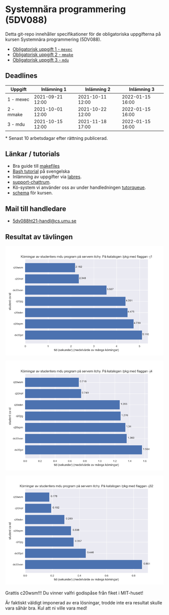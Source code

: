 # Systemnära programmering (5DV088)

Detta git-repo innehåller specifikationer för de obligatoriska uppgifterna på
kursen Systemnära programmering (5DV088).

- [Obligatorisk uppgift 1 - `mexec`](./ou1/mexec.md)
- [Obligatorisk uppgift 2 - `mmake`](./ou2/mmake.md)
- [Obligatorisk uppgift 3 - `mdu`](./ou3/mdu.md)

## Deadlines

| Uppgift     | Inlämning 1  | Inlämning 2 | Inlämning 3 |
| ------ | ------      |  ------     |  ------ |
| 1 - mexec| 2021-09-21 12:00  | 2021-10-11 12:00 |   2022-01-15 16:00 |
| 2 - mmake| 2021-10-01 12:00  |  2021-10-22 12:00  |  2022-01-15 16:00 |
| 3 - mdu| 2021-10-15 12:00 | 2021-11-18 17:00 | 2022-01-15 16:00 |
\* Senast 10 arbetsdagar efter rättning publicerad.

## Länkar / tutorials
* Bra guide till [makefiles](https://makefiletutorial.com/)
* [Bash tutorial](./tutorials/bash_tutorial.md) på svengelska
* Inlämning av uppgifter via [labres](https://webapps.cs.umu.se/labresults/v2/handin.php?courseid=485).
* [support-chattrum](https://chat.cs.umu.se/#/room/!QtImbYbZuLkzmYwKsc:cs.umu.se?via=cs.umu.se).
* Kö-system vi använder oss av under handledningen [tutorqueue](https://webapps.cs.umu.se/tutorqueue/session.php?session=120).
* [schema](https://cloud.timeedit.net/umu/web/public1/ri16Z517X97Z07Q6Z76g73Q0yy0Y6YQ2c0agQY6Q5372n5h6xlb4dnnenwc.html) för kursen.

## Mail till handledare
* 5dv088ht21-handl@cs.umu.se 

## Resultat av tävlingen
![/pkg j1](./images/mdu_j1_plot.png)

![/pkg j4](./images/mdu_j4_plot.png)

![/pkg j32](./images/mdu_j32_plot.png)

Grattis c20wsm!!! Du vinner valfri godispåse från fiket i MIT-huset!

Är faktiskt väldigt imponerad av era lösningar, trodde inte era resultat skulle vara såhär bra. Kul att ni ville vara med! 
